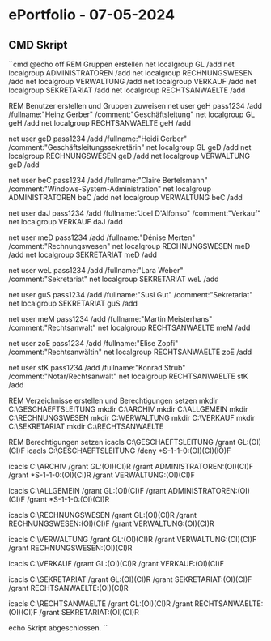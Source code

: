# ePortfolio - 07-05-2024

## CMD Skript
``cmd
@echo off
REM Gruppen erstellen
net localgroup GL /add
net localgroup ADMINISTRATOREN /add
net localgroup RECHNUNGSWESEN /add
net localgroup VERWALTUNG /add
net localgroup VERKAUF /add
net localgroup SEKRETARIAT /add
net localgroup RECHTSANWAELTE /add
 
REM Benutzer erstellen und Gruppen zuweisen
net user geH pass1234 /add /fullname:"Heinz Gerber" /comment:"Geschäftsleitung"
net localgroup GL geH /add
net localgroup RECHTSANWAELTE geH /add
 
net user geD pass1234 /add /fullname:"Heidi Gerber" /comment:"Geschäftsleitungssekretärin"
net localgroup GL geD /add
net localgroup RECHNUNGSWESEN geD /add
net localgroup VERWALTUNG geD /add
 
net user beC pass1234 /add /fullname:"Claire Bertelsmann" /comment:"Windows-System-Administration"
net localgroup ADMINISTRATOREN beC /add
net localgroup VERWALTUNG beC /add
 
net user daJ pass1234 /add /fullname:"Joel D'Alfonso" /comment:"Verkauf"
net localgroup VERKAUF daJ /add
 
net user meD pass1234 /add /fullname:"Dénise Merten" /comment:"Rechnungswesen"
net localgroup RECHNUNGSWESEN meD /add
net localgroup SEKRETARIAT meD /add
 
net user weL pass1234 /add /fullname:"Lara Weber" /comment:"Sekretariat"
net localgroup SEKRETARIAT weL /add
 
net user guS pass1234 /add /fullname:"Susi Gut" /comment:"Sekretariat"
net localgroup SEKRETARIAT guS /add
 
net user meM pass1234 /add /fullname:"Martin Meisterhans" /comment:"Rechtsanwalt"
net localgroup RECHTSANWAELTE meM /add
 
net user zoE pass1234 /add /fullname:"Elise Zopfi" /comment:"Rechtsanwältin"
net localgroup RECHTSANWAELTE zoE /add
 
net user stK pass1234 /add /fullname:"Konrad Strub" /comment:"Notar/Rechtsanwalt"
net localgroup RECHTSANWAELTE stK /add
 
REM Verzeichnisse erstellen und Berechtigungen setzen
mkdir C:\GESCHAEFTSLEITUNG
mkdir C:\ARCHIV
mkdir C:\ALLGEMEIN
mkdir C:\RECHNUNGSWESEN
mkdir C:\VERWALTUNG
mkdir C:\VERKAUF
mkdir C:\SEKRETARIAT
mkdir C:\RECHTSANWAELTE
 
REM Berechtigungen setzen
icacls C:\GESCHAEFTSLEITUNG /grant GL:(OI)(CI)F
icacls C:\GESCHAEFTSLEITUNG /deny *S-1-1-0:(OI)(CI)(IO)F
 
icacls C:\ARCHIV /grant GL:(OI)(CI)R /grant ADMINISTRATOREN:(OI)(CI)F /grant *S-1-1-0:(OI)(CI)R /grant VERWALTUNG:(OI)(CI)F
 
icacls C:\ALLGEMEIN /grant GL:(OI)(CI)F /grant ADMINISTRATOREN:(OI)(CI)F /grant *S-1-1-0:(OI)(CI)R
 
icacls C:\RECHNUNGSWESEN /grant GL:(OI)(CI)R /grant RECHNUNGSWESEN:(OI)(CI)F /grant VERWALTUNG:(OI)(CI)R
 
icacls C:\VERWALTUNG /grant GL:(OI)(CI)R /grant VERWALTUNG:(OI)(CI)F /grant RECHNUNGSWESEN:(OI)(CI)R
 
icacls C:\VERKAUF /grant GL:(OI)(CI)R /grant VERKAUF:(OI)(CI)F
 
icacls C:\SEKRETARIAT /grant GL:(OI)(CI)R /grant SEKRETARIAT:(OI)(CI)F /grant RECHTSANWAELTE:(OI)(CI)R
 
icacls C:\RECHTSANWAELTE /grant GL:(OI)(CI)R /grant RECHTSANWAELTE:(OI)(CI)F /grant SEKRETARIAT:(OI)(CI)R
 
echo Skript abgeschlossen.
``